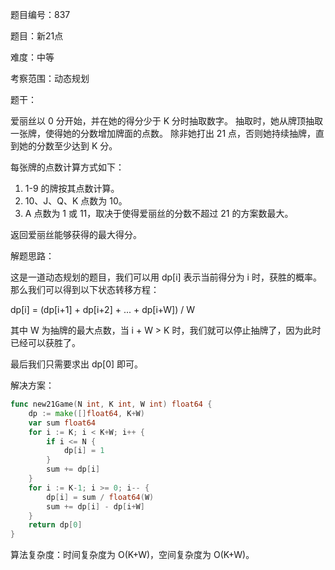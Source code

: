 题目编号：837

题目：新21点

难度：中等

考察范围：动态规划

题干：

爱丽丝以 0 分开始，并在她的得分少于 K 分时抽取数字。 抽取时，她从牌顶抽取一张牌，使得她的分数增加牌面的点数。 除非她打出 21 点，否则她持续抽牌，直到她的分数至少达到 K 分。 

每张牌的点数计算方式如下：

1. 1-9 的牌按其点数计算。
2. 10、J、Q、K 点数为 10。
3. A 点数为 1 或 11，取决于使得爱丽丝的分数不超过 21 的方案数最大。

返回爱丽丝能够获得的最大得分。

解题思路：

这是一道动态规划的题目，我们可以用 dp[i] 表示当前得分为 i 时，获胜的概率。那么我们可以得到以下状态转移方程：

dp[i] = (dp[i+1] + dp[i+2] + ... + dp[i+W]) / W

其中 W 为抽牌的最大点数，当 i + W > K 时，我们就可以停止抽牌了，因为此时已经可以获胜了。

最后我们只需要求出 dp[0] 即可。

解决方案：

```go
func new21Game(N int, K int, W int) float64 {
    dp := make([]float64, K+W)
    var sum float64
    for i := K; i < K+W; i++ {
        if i <= N {
            dp[i] = 1
        }
        sum += dp[i]
    }
    for i := K-1; i >= 0; i-- {
        dp[i] = sum / float64(W)
        sum += dp[i] - dp[i+W]
    }
    return dp[0]
}
```

算法复杂度：时间复杂度为 O(K+W)，空间复杂度为 O(K+W)。